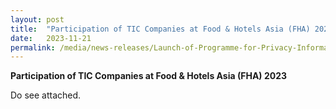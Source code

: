 ```yaml
---
layout: post
title:  "Participation of TIC Companies at Food & Hotels Asia (FHA) 2023”ication"   
date:   2023-11-21
permalink: /media/news-releases/Launch-of-Programme-for-Privacy-Information-Management-System-PIMS-Certification
---
```

 
**Participation of TIC Companies at Food & Hotels Asia (FHA) 2023**

Do see attached.
